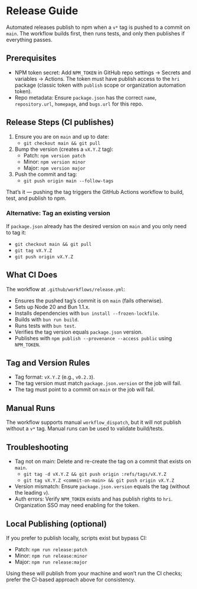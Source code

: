 # Release Guide

Automated releases publish to npm when a `v*` tag is pushed to a commit on `main`. The workflow builds first, then runs tests, and only then publishes if everything passes.

## Prerequisites
- NPM token secret: Add `NPM_TOKEN` in GitHub repo settings → Secrets and variables → Actions. The token must have publish access to the `hri` package (classic token with `publish` scope or organization automation token).
- Repo metadata: Ensure `package.json` has the correct `name`, `repository.url`, `homepage`, and `bugs.url` for this repo.

## Release Steps (CI publishes)
1. Ensure you are on `main` and up to date:
   - `git checkout main && git pull`
2. Bump the version (creates a `vX.Y.Z` tag):
   - Patch: `npm version patch`
   - Minor: `npm version minor`
   - Major: `npm version major`
3. Push the commit and tag:
   - `git push origin main --follow-tags`

That’s it — pushing the tag triggers the GitHub Actions workflow to build, test, and publish to npm.

### Alternative: Tag an existing version
If `package.json` already has the desired version on `main` and you only need to tag it:
- `git checkout main && git pull`
- `git tag vX.Y.Z`
- `git push origin vX.Y.Z`

## What CI Does
The workflow at `.github/workflows/release.yml`:
- Ensures the pushed tag’s commit is on `main` (fails otherwise).
- Sets up Node 20 and Bun 1.1.x.
- Installs dependencies with `bun install --frozen-lockfile`.
- Builds with `bun run build`.
- Runs tests with `bun test`.
- Verifies the tag version equals `package.json` version.
- Publishes with `npm publish --provenance --access public` using `NPM_TOKEN`.

## Tag and Version Rules
- Tag format: `vX.Y.Z` (e.g., `v0.2.3`).
- The tag version must match `package.json.version` or the job will fail.
- The tag must point to a commit on `main` or the job will fail.

## Manual Runs
The workflow supports manual `workflow_dispatch`, but it will not publish without a `v*` tag. Manual runs can be used to validate build/tests.

## Troubleshooting
- Tag not on main: Delete and re-create the tag on a commit that exists on `main`.
  - `git tag -d vX.Y.Z && git push origin :refs/tags/vX.Y.Z`
  - `git tag vX.Y.Z <commit-on-main> && git push origin vX.Y.Z`
- Version mismatch: Ensure `package.json.version` equals the tag (without the leading `v`).
- Auth errors: Verify `NPM_TOKEN` exists and has publish rights to `hri`. Organization SSO may need enabling for the token.

## Local Publishing (optional)
If you prefer to publish locally, scripts exist but bypass CI:
- Patch: `npm run release:patch`
- Minor: `npm run release:minor`
- Major: `npm run release:major`

Using these will publish from your machine and won’t run the CI checks; prefer the CI-based approach above for consistency.

